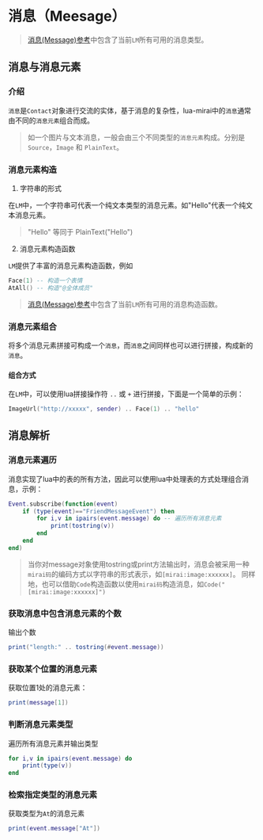 # 消息（Meesage）

> [消息(Message)参考](../reference/message.md)中包含了当前`LM`所有可用的消息类型。

## 消息与消息元素

### 介绍

`消息`是`Contact`对象进行交流的实体，基于消息的复杂性，lua-mirai中的`消息`通常由不同的`消息元素`组合而成。

> 如一个图片与文本消息，一般会由三个不同类型的`消息元素`构成。分别是`Source`，`Image` 和 `PlainText`。

### 消息元素构造

1. 字符串的形式

在`LM`中，一个字符串可代表一个纯文本类型的消息元素。如"Hello"代表一个纯文本消息元素。

> "Hello" 等同于 PlainText("Hello")

2. 消息元素构造函数

`LM`提供了丰富的消息元素构造函数，例如

```lua
Face(1) -- 构造一个表情
AtAll() -- 构造"@全体成员" 
```

> [消息(Message)参考](../reference/message.md)中包含了当前`LM`所有可用的消息构造函数。

### 消息元素组合

将多个消息元素拼接可构成一个`消息`，而`消息`之间同样也可以进行拼接，构成新的`消息`。

#### 组合方式

在`LM`中，可以使用lua拼接操作符 `..` 或 `+` 进行拼接，下面是一个简单的示例：

``` lua
ImageUrl("http://xxxxx", sender) .. Face(1) .. "hello"
```


## 消息解析

### 消息元素遍历
消息实现了lua中的表的所有方法，因此可以使用lua中处理表的方式处理组合消息，示例：
``` lua
Event.subscribe(function(event)
    if (type(event)=="FriendMessageEvent") then
        for i,v in ipairs(event.message) do -- 遍历所有消息元素
            print(tostring(v))
        end
    end
end)
```
> 当你对message对象使用tostring或print方法输出时，消息会被采用一种`mirai码`的编码方式以字符串的形式表示，如`[mirai:image:xxxxxx]`。
> 同样地，也可以借助`Code`构造函数以使用`mirai码`构造消息，如`Code("[mirai:image:xxxxxx]")`

### 获取消息中包含消息元素的个数
输出个数
``` lua
print("length:" .. tostring(#event.message))
```

### 获取某个位置的消息元素
获取位置1处的消息元素：
``` lua
print(message[1])
```

### 判断消息元素类型
遍历所有消息元素并输出类型
``` lua
for i,v in ipairs(event.message) do
    print(type(v))
end
```

### 检索指定类型的消息元素
获取类型为`At`的消息元素
``` lua
print(event.message["At"])
```